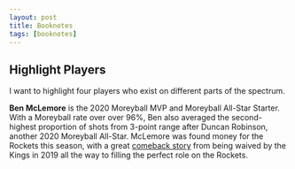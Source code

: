 ```yaml
---
layout: post
title: Booknotes
tags: [booknotes]
---
```


## Highlight Players

I want to highlight four players who exist on different parts of the spectrum.

**Ben McLemore** is the 2020 Moreyball MVP and Moreyball All-Star Starter. With a Moreyball rate over over 96%, Ben also averaged the second-highest proportion of shots from 3-point range after Duncan Robinson, another 2020 Moreyball All-Star. McLemore was found money for the Rockets this season, with a great [comeback story](https://www.espn.com.au/nba/story/_/id/28422665/ben-mclemore-nba-lottery-pick-lost-way-road-back) from being waived by the Kings in 2019 all the way to filling the perfect role on the Rockets.